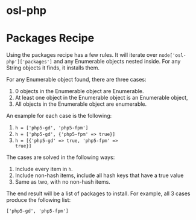 # osl-php


Packages Recipe
===============

Using the packages recipe has a few rules. It will iterate over <code>node['osl-php']['packages']</code>
and any Enumerable objects nested inside. For any String objects it finds, it installs them.

For any Enumerable object found, there are three cases:

1. 0 objects in the Enumerable object are Enumerable.
2. At least one object in the Enumerable object is an Enumerable object,
3. All objects in the Enumerable object are enumerable.

An example for each case is the following:

1. <code>h = ['php5-gd', 'php5-fpm']</code>
2. <code>h = ['php5-gd', {'php5-fpm' => true}]</code>
3. <code>h = [{'php5-gd' => true, 'php5-fpm' => true}]</code>

The cases are solved in the following ways:

1. Include every item in <code>h</code>.
2. Include non-hash items, include all hash keys that have a true value
3. Same as two, with no non-hash items.

The end result will be a list of packages to install. For example, all 3 cases produce the following list:

<code>['php5-gd', 'php5-fpm']</code>

